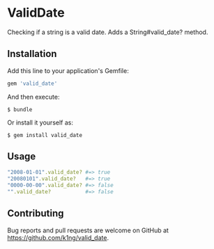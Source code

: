 # ValidDate

Checking if a string is a valid date. Adds a String#valid_date? method.

## Installation

Add this line to your application's Gemfile:

```ruby
gem 'valid_date'
```

And then execute:

    $ bundle

Or install it yourself as:

    $ gem install valid_date

## Usage
```ruby
"2008-01-01".valid_date? #=> true
"20080101".valid_date?   #=> true
"0000-00-00".valid_date? #=> false
"".valid_date?           #=> false
```


## Contributing

Bug reports and pull requests are welcome on GitHub at https://github.com/k1ng/valid_date.


